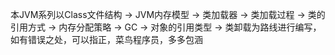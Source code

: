 本JVM系列以Class文件结构 -> JVM内存模型 -> 类加载器 -> 类加载过程 -> 类的引用方式 -> 内存分配策略 -> GC -> 对象的引用类型 -> 类卸载为路线进行编写，如有错误之处，可以指正，菜鸟程序员，多多包涵
